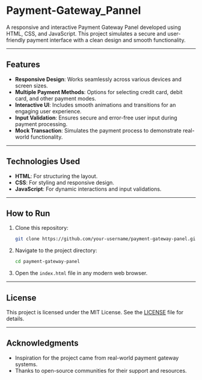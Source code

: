 # Payment-Gateway_Pannel  
A responsive and interactive Payment Gateway Panel developed using HTML, CSS, and JavaScript. This project simulates a secure and user-friendly payment interface with a clean design and smooth functionality.

---

## Features  
- **Responsive Design**: Works seamlessly across various devices and screen sizes.  
- **Multiple Payment Methods**: Options for selecting credit card, debit card, and other payment modes.  
- **Interactive UI**: Includes smooth animations and transitions for an engaging user experience.  
- **Input Validation**: Ensures secure and error-free user input during payment processing.  
- **Mock Transaction**: Simulates the payment process to demonstrate real-world functionality.

---

## Technologies Used  
- **HTML**: For structuring the layout.  
- **CSS**: For styling and responsive design.  
- **JavaScript**: For dynamic interactions and input validations.  

---

## How to Run  
1. Clone this repository:  
   ```bash  
   git clone https://github.com/your-username/payment-gateway-panel.git  
   ```  
2. Navigate to the project directory:  
   ```bash  
   cd payment-gateway-panel  
   ```  
3. Open the `index.html` file in any modern web browser.  

---

## License  
This project is licensed under the MIT License. See the [LICENSE](LICENSE) file for details.  

---

## Acknowledgments  
- Inspiration for the project came from real-world payment gateway systems.  
- Thanks to open-source communities for their support and resources.  
